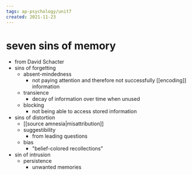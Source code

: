 ```yaml
---
tags: ap-psychology/unit7 
created: 2021-11-23
---
```


# seven sins of memory

- from David Schacter
- sins of forgetting
	- absent-mindedness
		- not paying attention and therefore not successfully [[encoding]] information
	- transience
		- decay of information over time when unused
	- blocking
		- not being able to access stored information
- sins of distortion
	- [[source amnesia|misattribution]]
	- suggestibility
		- from leading questions
	- bias
		- "belief-colored recollections"
- sin of intrusion
	- persistence
		- unwanted memories 
